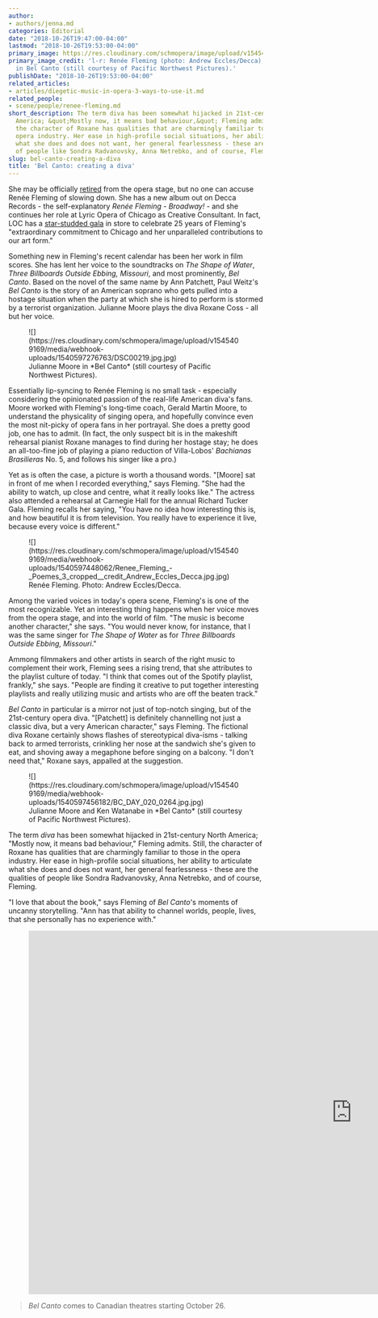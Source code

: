 ```yaml
---
author:
- authors/jenna.md
categories: Editorial
date: "2018-10-26T19:47:00-04:00"
lastmod: "2018-10-26T19:53:00-04:00"
primary_image: https://res.cloudinary.com/schmopera/image/upload/v1545409169/media/webhook-uploads/1540597048713/sqBelCanto.jpg.jpg
primary_image_credit: 'l-r: Renée Fleming (photo: Andrew Eccles/Decca); Julianne Moore
  in Bel Canto (still courtesy of Pacific Northwest Pictures).'
publishDate: "2018-10-26T19:53:00-04:00"
related_articles:
- articles/diegetic-music-in-opera-3-ways-to-use-it.md
related_people:
- scene/people/renee-fleming.md
short_description: The term diva has been somewhat hijacked in 21st-century North
  America; &quot;Mostly now, it means bad behaviour,&quot; Fleming admits. Still,
  the character of Roxane has qualities that are charmingly familiar to those in the
  opera industry. Her ease in high-profile social situations, her ability to articulate
  what she does and does not want, her general fearlessness - these are the qualities
  of people like Sondra Radvanovsky, Anna Netrebko, and of course, Fleming.
slug: bel-canto-creating-a-diva
title: 'Bel Canto: creating a diva'
---
```


She may be officially [retired](https://www.nytimes.com/2017/04/05/arts/music/the-diva-departs-renee-flemings-farewell-to-opera.html) from the opera stage, but no one can accuse Renée Fleming of slowing down. She has a new album out on Decca Records - the self-explanatory *Renée Fleming - Broadway!* - and she continues her role at Lyric Opera of Chicago as Creative Consultant. In fact, LOC has a [star-studded gala](https://www.lyricopera.org/concertstickets/calendar/2018-2019/renee-fleming-25th-anniversary-tickets?utm_source=Newsletter&utm_medium=email&utm_content=PRESS+RELEASE%3A+Lyric+Announces+Guest+Artists+for+Ren%C3%A9e+Fleming+25th+Anniversary+Concert&utm_campaign=1819+RF+concert) in store to celebrate 25 years of Fleming's "extraordinary commitment to Chicago and her unparalleled contributions to our art form."

Something new in Fleming's recent calendar has been her work in film scores. She has lent her voice to the soundtracks on *The Shape of Water*, *Three Billboards Outside Ebbing, Missouri*, and most prominently, *Bel Canto*. Based on the novel of the same name by Ann Patchett, Paul Weitz's *Bel Canto* is the story of an American soprano who gets pulled into a hostage situation when the party at which she is hired to perform is stormed by a terrorist organization. Julianne Moore plays the diva Roxane Coss - all but her voice.

<figure data-type="image">![](https://res.cloudinary.com/schmopera/image/upload/v1545409169/media/webhook-uploads/1540597276763/DSC00219.jpg.jpg)
<figcaption>Julianne Moore in *Bel Canto* (still courtesy of Pacific Northwest Pictures).</figcaption>
</figure>

Essentially lip-syncing to Renée Fleming is no small task - especially considering the opinionated passion of the real-life American diva's fans. Moore worked with Fleming's long-time coach, Gerald Martin Moore, to understand the physicality of singing opera, and hopefully convince even the most nit-picky of opera fans in her portrayal. She does a pretty good job, one has to admit. (In fact, the only suspect bit is in the makeshift rehearsal pianist Roxane manages to find during her hostage stay; he does an all-too-fine job of playing a piano reduction of Villa-Lobos' *Bachianas Brasilieras* No. 5, and follows his singer like a pro.)

Yet as is often the case, a picture is worth a thousand words. "[Moore] sat in front of me when I recorded everything," says Fleming. "She had the ability to watch, up close and centre, what it really looks like." The actress also attended a rehearsal at Carnegie Hall for the annual Richard Tucker Gala. Fleming recalls her saying, "You have no idea how interesting this is, and how beautiful it is from television. You really have to experience it live, because every voice is different."

<figure data-type="image">![](https://res.cloudinary.com/schmopera/image/upload/v1545409169/media/webhook-uploads/1540597448062/Renee_Fleming_-_Poemes_3_cropped__credit_Andrew_Eccles_Decca.jpg.jpg)
<figcaption>Renée Fleming. Photo: Andrew Eccles/Decca.</figcaption>
</figure>

Among the varied voices in today's opera scene, Fleming's is one of the most recognizable. Yet an interesting thing happens when her voice moves from the opera stage, and into the world of film. "The music is become another character," she says. "You would never know, for instance, that I was the same singer for *The Shape of Water* as for *Three Billboards Outside Ebbing, Missouri*." 

Ammong filmmakers and other artists in search of the right music to complement their work, Fleming sees a rising trend, that she attributes to the playlist culture of today. "I think that comes out of the Spotify playlist, frankly," she says. "People are finding it creative to put together interesting playlists and really utilizing music and artists who are off the beaten track."

*Bel Canto* in particular is a mirror not just of top-notch singing, but of the 21st-century opera diva. "[Patchett] is definitely channelling not just a classic diva, but a very American character," says Fleming. The fictional diva Roxane certainly shows flashes of stereotypical diva-isms - talking back to armed terrorists, crinkling her nose at the sandwich she's given to eat, and shoving away a megaphone before singing on a balcony. "I don't need that," Roxane says, appalled at the suggestion.

<figure data-type="image">![](https://res.cloudinary.com/schmopera/image/upload/v1545409169/media/webhook-uploads/1540597456182/BC_DAY_020_0264.jpg.jpg)
<figcaption>Julianne Moore and Ken Watanabe in *Bel Canto* (still courtesy of Pacific Northwest Pictures).</figcaption>
</figure>

The term *diva* has been somewhat hijacked in 21st-century North America; "Mostly now, it means bad behaviour," Fleming admits. Still, the character of Roxane has qualities that are charmingly familiar to those in the opera industry. Her ease in high-profile social situations, her ability to articulate what she does and does not want, her general fearlessness - these are the qualities of people like Sondra Radvanovsky, Anna Netrebko, and of course, Fleming.

"I love that about the book," says Fleming of *Bel Canto*'s moments of uncanny storytelling. "Ann has that ability to channel worlds, people, lives, that she personally has no experience with."

<figure data-type="video">
<iframe width="1280" height="720" src="https://www.youtube.com/embed/dBIQ0KFGn8M" frameborder="0" allow="autoplay; encrypted-media" allowfullscreen></iframe>
</figure>

>*Bel Canto* comes to Canadian theatres starting October 26.
